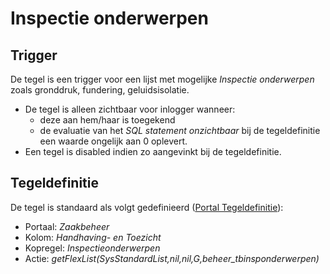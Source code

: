 # Inspectie onderwerpen

## Trigger

De tegel is een trigger voor een lijst met mogelijke _Inspectie onderwerpen_ zoals gronddruk, fundering, geluidsisolatie.

- De tegel is alleen zichtbaar voor inlogger wanneer:
  - deze aan hem/haar is toegekend
  - de evaluatie van het _SQL statement onzichtbaar_ bij de tegeldefinitie een waarde ongelijk aan 0 oplevert.
- Een tegel is disabled indien zo aangevinkt bij de tegeldefinitie.

## Tegeldefinitie

De tegel is standaard als volgt gedefinieerd ([Portal Tegeldefinitie](/instellen_inrichten/portaldefinitie/portal_tegel.md)):

- Portaal: _Zaakbeheer_
- Kolom: _Handhaving- en Toezicht_
- Kopregel: _Inspectieonderwerpen_
- Actie: _getFlexList(SysStandardList,nil,nil,G,beheer_tbinsponderwerpen)_

